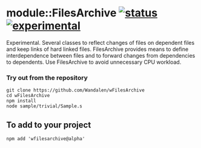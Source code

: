 # module::FilesArchive [![status](https://github.com/Wandalen/wFilesArchive/workflows/publish/badge.svg)](https://github.com/Wandalen/wFilesArchive/actions?query=workflow%3Apublish) [![experimental](https://img.shields.io/badge/stability-experimental-orange.svg)](https://github.com/emersion/stability-badges#experimental)

Experimental. Several classes to reflect changes of files on dependent files and keep links of hard linked files. FilesArchive provides means to define interdependence between files and to forward changes from dependencies to dependents. Use FilesArchive to avoid unnecessary CPU workload.

### Try out from the repository
```
git clone https://github.com/Wandalen/wFilesArchive
cd wFilesArchive
npm install
node sample/trivial/Sample.s
```

## To add to your project
```
npm add 'wfilesarchive@alpha'
```
































































































































